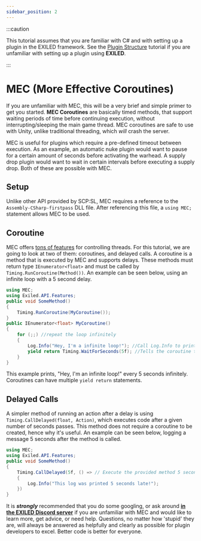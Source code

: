 ```yaml
---
sidebar_position: 2
---
```


:::caution

This tutorial assumes that you are familiar with C# and with setting up a plugin in the EXILED framework. See the [Plugin Structure](/docs/plugins/Plugin%20Structure) tutorial if you are unfamiliar with setting up a plugin using **EXILED**.

:::

# MEC (More Effective Coroutines)
If you are unfamiliar with MEC, this will be a very brief and simple primer to get you started. **MEC Coroutines** are basically timed methods, that support waiting periods of time before continuing execution, without interrupting/sleeping the main game thread. MEC coroutines are safe to use with Unity, unlike traditional threading, which *will* crash the server.

MEC is useful for plugins which require a pre-defined timeout between execution. As an example, an automatic nuke plugin would want to pause for a certain amount of seconds before activating the warhead. A supply drop plugin would want to wait in certain intervals before executing a supply drop. Both of these are possible with MEC.

## Setup
Unlike other API provided by SCP:SL, MEC requires a reference to the `Assembly-CSharp-firstpass` DLL file. After referencing this file, a `using MEC;` statement allows MEC to be used.

## Coroutine
MEC offers [tons of features](http://trinary.tech/category/mec/free/) for controlling threads. For this tutorial, we are going to look at two of them: coroutines, and delayed calls. A coroutine is a method that is executed by MEC and supports delays. These methods must return type `IEnumerator<float>` and must be called by `Timing.RunCoroutine(Method())`. An example can be seen below, using an infinite loop with a 5 second delay.

```cs
using MEC;
using Exiled.API.Features;
public void SomeMethod()
{
    Timing.RunCoroutine(MyCoroutine());
}
public IEnumerator<float> MyCoroutine()
{
    for (;;) //repeat the loop infinitely
    {
        Log.Info("Hey, I'm a infinite loop!"); //Call Log.Info to print a line to the game console/server logs.
        yield return Timing.WaitForSeconds(5f); //Tells the coroutine to wait 5 seconds before continuing. Since this is at the end of the loop, it effectively stalls the loop from repeating for 5 seconds.
    }
}
```
This example prints, "Hey, I'm an infinite loop!" every 5 seconds infinitely. Coroutines can have multiple `yield return` statements.

## Delayed Calls
A simpler method of running an action after a delay is using `Timing.CallDelayed(float, Action)`, which executes code after a given number of seconds passes. This method does not require a coroutine to be created, hence why it's useful. An example can be seen below, logging a message 5 seconds after the method is called.
```cs
using MEC;
using Exiled.API.Features;
public void SomeMethod()
{
    Timing.CallDelayed(5f, () => // Execute the provided method 5 seconds late.
    {
        Log.Info("This log was printed 5 seconds late!");
    })
}
```
It is ***strongly*** recommended that you do some googling, or ask around **[in the EXILED Discord server](https://discord.gg/PyUkWTg)** if you are unfamiliar with MEC and would like to learn more, get advice, or need help. Questions, no matter how 'stupid' they are, will always be answered as helpfully and clearly as possible for plugin developers to excel. Better code is better for everyone.
